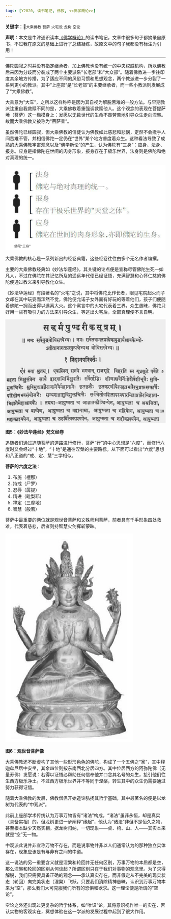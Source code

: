 ```yaml
---
tags: [Y2020, 读书笔记, 佛教, <<佛学概论>>]
---
```


**关键字**：`大乘佛教` `菩萨` `火宅说` `龙树` `空论`

**声明**：本文是牛津通识读本[《佛学概论》](https://book.douban.com/subject/24532503/)的读书笔记，文章中很多句子都摘录自原书，不过我在原文的基础上进行了总结凝练，故原文中的句子我都没有标注为引用！

---

佛陀圆寂之时并没有指定继承者，加上佛教也没有统一的中央权威机构，所以佛教后来因为分歧而分裂成了两个主要派系“长老部”和“大众部”。随着佛教进一步往印度其余地方传播，为了适应不同的风俗习惯和思想观念，两个教派进一步分裂了一系列更小的教派。其中“上座部”是“长老部”的主要继承者，而一些小教派则发展成了“大乘佛教”。

大乘意为“大车”，之所以这样称呼是因为其自视为解脱苦难的一般方法。与早期教派注重自我救赎不同的是，大乘佛教着重强调救赎他人。这个观念的表现在菩提萨埵（菩萨）这一楷模身上：发愿以无数世代的生命不畏劳苦地引导众生走向涅槃。故而大乘佛教又被称为“菩萨乘”。

虽然佛陀已经圆寂，但大乘佛教的信徒认为佛教如此慈悲和悲悯，定然不会撒手人间苦难不管，并相信佛陀一定仍在“世外”某个地方普度着众生。这种看法导致了成熟的大乘佛教宇宙观念以及“佛学新论”的产生，认为佛陀有“三身”：应身、法身、报身。应身是指佛陀在世间的肉身形象，报身存在于极乐世界，法身则是佛陀和绝对真理的统一。

![](/assets/images/20200626/p101.png)

大乘佛教的核心是一系列新出的经卷典籍，这些经卷往往由多个无名作者编撰。

主要的大乘佛教经典如《妙法华莲经》，其关键的论点便是宣称尽管佛陀生死一如凡人，不过在佛陀在其记忆所及的遥远年代便已经证悟，充满智慧和心怀仁慈的佛陀便通过教义来引导教化众生。

《妙法华莲经》有段著名的“火宅”之说，其中将佛陀比作长者，眼见宅院起火而子女却在其中玩耍而浑然不觉，佛陀便允诺子女外面有好玩的等着他们，孩子们便随着佛陀一拥而出得以逃离大火。这个寓言中的火宅代表着三界，众生愚昧，佛陀只好用一些有吸引力的方法来引导众生，等逃出火宅后，全部真理便不言自明。

![](/assets/images/20200626/p5.png)

**图5：《妙法华莲经》梵文经卷**

追随者们通过追随菩萨的道路进行修行，菩萨“行”的中心思想是“六度”，而修行六度时又会经过“十地”，“十地”是通往涅槃的主要路标。从下面可以看出“六度”思想和八正道的“戒、定、慧”三学相似。

**菩萨的六度之法**：

1. 布施（檀那）
2. 持戒（尸罗）
3. 忍辱（孱提）
4. 精进（毗梨耶）
5. 禅定（三摩地）
6. 智慧（般若）

菩萨中最重要的两位就是观世音菩萨和文殊师利菩萨，前者具有千手形象四处救难，代表着慈悲，后者则持智慧火剑挥斩蒙昧。

![](/assets/images/20200626/p6.png)

**图6：观世音菩萨像**

大乘佛教还不断虚构了其他一些形形色色的佛陀，构成了一个五佛之“家”，其中释迦牟尼居中安坐，其余四位则按东南西北分居四方。其中位居西方的阿弥陀佛（无量寿佛）发愿说：若得以证悟必帮助任何信奉他并口念其名号的众生，接引他们往生西方极乐净土。不过西方极乐世界并不等同于涅槃，转生其中的众生仍需要通过努力获得证悟。

随着大乘佛教的发展，佛教僧侣开始造论弘扬其哲学基础，其中最著名的便是以龙树为代表的“中观派”。

此前上座部学术传统认为万事万物皆有“诸法”构成，“诸法”虽非永恒，却是真实（具备实相）的。但龙树更进一步阐释“缘起”，他认为“诸法”非但不是恒久之物，甚至根本缺少天然实相。据龙树归纳，一切现象——桌、椅、山、人——其实本来就是“空”无一物。

中观派此说并非宣称万物不存在，而是说事物并非以人们通常认为的那种独立实体存在，现象应该是有与非有之间的中道。

这一说法的另一重要含义就是涅槃和轮回并无任何区别，万事万物的本质都是空，那么涅槃和轮回的区别从何谈起？所谓区别只在于我们对事物的观念里。为了求得解脱，我们只需要具备正确的观念——承认真实存在，而非假定从不完美的现实状态（轮回）向完美状态（涅槃）飞跃。只要我们消除精神愚昧，认识到万事万物本来为“空”，那么我们大可克服我们所有的恐惧和欲求。这一理论便是所谓的“空论”。

空论之外还出现过更复杂的哲学体系，如“唯识”论。其将意识视作唯一的实在，否认实物的客观实在，冥想体验在这一学派的发展过程中起到了很大作用。